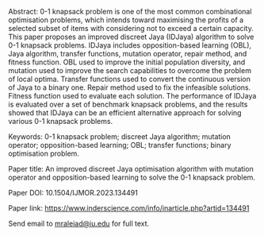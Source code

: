 Abstract: 0-1 knapsack problem is one of the most common combinational 
optimisation problems, which intends toward maximising the profits of a 
selected subset of items with considering not to exceed a certain capacity. This 
paper proposes an improved discreet Jaya (IDJaya) algorithm to solve 0-1 
knapsack problems. IDJaya includes opposition-based learning (OBL), Jaya 
algorithm, transfer functions, mutation operator, repair method, and fitness 
function. OBL used to improve the initial population diversity, and mutation 
used to improve the search capabilities to overcome the problem of local 
optima. Transfer functions used to convert the continuous version of Jaya to a 
binary one. Repair method used to fix the infeasible solutions. Fitness function 
used to evaluate each solution. The performance of IDJaya is evaluated over a 
set of benchmark knapsack problems, and the results showed that IDJaya can 
be an efficient alternative approach for solving various 0-1 knapsack problems. 

Keywords: 0-1 knapsack problem; discreet Jaya algorithm; mutation operator; 
opposition-based learning; OBL; transfer functions; binary optimisation 
problem. 

Paper title: An improved discreet Jaya optimisation algorithm with mutation operator and opposition-based learning to solve the 0-1 knapsack problem.

Paper DOI: 10.1504/IJMOR.2023.134491

Paper link: https://www.inderscience.com/info/inarticle.php?artid=134491 

Send email to mraleiad@iu.edu for full text.
